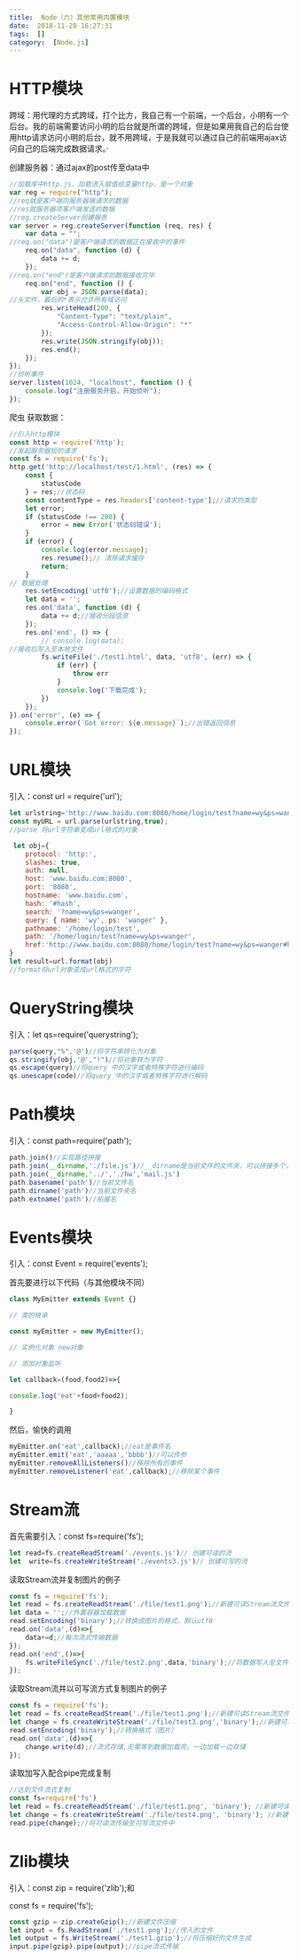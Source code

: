 ```yaml
---
title:  Node（六）其他常用内置模块 
date:  2018-11-28 16:27:31 
tags:  [] 
category:  [Node.js] 
---
```

# HTTP模块

跨域：用代理的方式跨域，打个比方，我自己有一个前端，一个后台，小明有一个后台。我的前端需要访问小明的后台就是所谓的跨域，但是如果用我自己的后台使用http请求访问小明的后台，就不用跨域，于是我就可以通过自己的前端用ajax访问自己的后端完成数据请求。·

创建服务器：通过ajax的post传至data中

```javascript
//加载库中http.js，加载进入赋值给变量http，是一个对象
var reg = require("http");
//req就是客户端向服务器端请求的数据
//res就服务器项客户端发送的数据
//reg.createServer创建服务
var server = reg.createServer(function (req, res) {
    var data = "";
//req.on("data")是客户端请求的数据正在接收中的事件
    req.on("data", function (d) {
        data += d;
    });
//req.on("end")是客户端请求的数据接收完毕
    req.on("end", function () {
        var obj = JSON.parse(data);
//头文件，最后的*表示允许所有域访问
        res.writeHead(200, {
            "Content-Type": "text/plain",
            "Access-Control-Allow-Origin": "*"
        });
        res.write(JSON.stringify(obj));
        res.end();
    });
});
//侦听事件
server.listen(1024, "localhost", function () {
    console.log("注册服务开启，开始侦听");
});
```

爬虫 获取数据：

```javascript
//引入http模块
const http = require('http');
//发起服务器短的请求
const fs = require('fs');
http.get('http://localhost/test/1.html', (res) => {
    const {
        statusCode
    } = res;//状态码
    const contentType = res.headers['content-type'];//请求的类型
    let error;
    if (statusCode !== 200) {
        error = new Error('状态码错误');
    }
    if (error) {
        console.log(error.message);
        res.resume();// 清除请求缓存
        return;
    }
// 数据处理
    res.setEncoding('utf8');//设置数据的编码格式
    let data = '';
    res.on('data', function (d) {
        data += d;//接收分段信息
    });
    res.on('end', () => {
        // console.log(data);
//接收后写入至本地文件
        fs.writeFile('./test1.html', data, 'utf8', (err) => {
            if (err) {
                throw err
            }
            console.log('下载完成');
        })
    });
}).on('error', (e) => {
    console.error(`Got error: ${e.message}`);//出错返回信息
});
```

# URL模块

引入：const url = require('url');

```javascript
let urlstring='http://www.baidu.com:8080/home/login/test?name=wy&ps=wanger#hash'
const myURL = url.parse(urlstring,true);
//parse 将url字符串变成url格式的对象
```

```javascript
 let obj={
	protocol: 'http:',
	slashes: true,
	auth: null,
	host: 'www.baidu.com:8080',
	port: '8080',
	hostname: 'www.baidu.com',
	hash: '#hash',
	search: '?name=wy&ps=wanger',
	query: { name: 'wy', ps: 'wanger' },
	pathname: '/home/login/test',
	path: '/home/login/test?name=wy&ps=wanger',
	href:'http://www.baidu.com:8080/home/login/test?name=wy&ps=wanger#hash' 
}
let result=url.format(obj)
//format将url对象变成url格式的字符
```

# QueryString模块

引入：let qs=require('querystring');

```javascript
parse(query,"%",'@')//将字符串转化为对象
qs.stringify(obj,'@',"!")//将对象转为字符
qs.escape(query)//将query 中的汉字或者特殊字符进行编码
qs.unescape(code)//将query 中的汉字或者特殊字符进行解码
```

# Path模块

引入：const path=require('path');

```javascript
path.join()//实现路径拼接
path.join(__dirname,'./file.js')//__dirname是当前文件的文件夹，可以拼接多个，以逗号隔开：
path.join(__dirname,'../','./hw','mail.js')
path.basename('path')//当前文件名
path.dirname('path')//当前文件夹名
path.extname('path')//拓展名
```

# Events模块

引入：const Event = require('events');

首先要进行以下代码（与其他模块不同）

```javascript
class MyEmitter extends Event {}

// 类的继承

const myEmitter = new MyEmitter();

// 实例化对象 new对象

// 添加对象监听

let callback=(food,food2)=>{

console.log('eat'+food+food2);

}
```

然后，愉快的调用

```javascript
myEmitter.on('eat',callback);//eat是事件名
myEmitter.emit('eat','aaaaa','bbbb')//可以传参
myEmitter.removeAllListeners()//移除所有的事件
myEmitter.removeListener('eat',callback);//移除某个事件
```

# Stream流

首先需要引入：const fs=require('fs');

```javascript
let read=fs.createReadStream('./events.js')// 创建可读的流
let  write=fs.createWriteStream('./events3.js')// 创建可写的流
```

读取Stream流并复制图片的例子

```javascript
const fs = require('fs');
let read = fs.createReadStream('./file/test1.png');//新建可读Stream流文件
let data = '';//外置容器加载数据
read.setEncoding('binary');//转换成图片的格式，默认utf8
read.on('data',(d)=>{
    data+=d;//每次流式传输数据
});
read.on('end',()=>{
    fs.writeFileSync('./file/test2.png',data,'binary');//将数据写入至文件
});
```

读取Stream流并以可写流方式复制图片的例子

```javascript
const fs = require('fs');
let read = fs.createReadStream('./file/test1.png');//新建可读Stream流文件
let change = fs.createWriteStream('./file/test3.png','binary');//新建可写Stream流文件
read.setEncoding('binary');//转换格式（图片）
read.on('data',(d)=>{
    change.write(d);//流式存储,无需等到数据加载完，一边加载一边存储
});
```

读取加写入配合pipe完成复制

```javascript
//达到文件流式复制
const fs=require('fs')
let read = fs.createReadStream('./file/test1.png', 'binary'); //新建可读Stream流文件
let change = fs.createWriteStream('./file/test4.png', 'binary'); //新建可写Stream流文件
read.pipe(change);//将可读流传输至可写流文件中
```

# Zlib模块

引入：const zip = require('zlib');和

const fs = require('fs');

```javascript
const gzip = zip.createGzip();//新建文件压缩
let input = fs.ReadStream('./test1.png');//传入的文件
let output = fs.WriteStream('./test1.gzip');//将压缩好的文件生成
input.pipe(gzip).pipe(output);//pipe流式传输
```